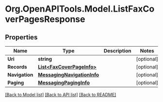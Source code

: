 
# Org.OpenAPITools.Model.ListFaxCoverPagesResponse

## Properties

Name | Type | Description | Notes
------------ | ------------- | ------------- | -------------
**Uri** | **string** |  | [optional] 
**Records** | [**List&lt;FaxCoverPageInfo&gt;**](FaxCoverPageInfo.md) |  | [optional] 
**Navigation** | [**MessagingNavigationInfo**](MessagingNavigationInfo.md) |  | [optional] 
**Paging** | [**MessagingPagingInfo**](MessagingPagingInfo.md) |  | [optional] 

[[Back to Model list]](../README.md#documentation-for-models)
[[Back to API list]](../README.md#documentation-for-api-endpoints)
[[Back to README]](../README.md)

